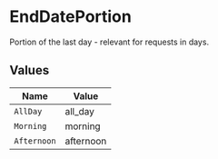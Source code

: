 # EndDatePortion

Portion of the last day - relevant for requests in days.


## Values

| Name        | Value       |
| ----------- | ----------- |
| `AllDay`    | all_day     |
| `Morning`   | morning     |
| `Afternoon` | afternoon   |